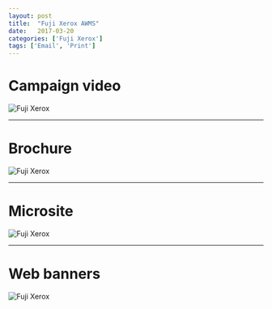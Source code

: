 ```yaml
---
layout: post
title:  "Fuji Xerox AWMS"
date:   2017-03-20
categories: ['Fuji Xerox']
tags: ['Email', 'Print']
---
```


# Campaign video
![Fuji Xerox](https://raw.githubusercontent.com/gbjack/gbjack.github.io/master/assets/images/f1.png)


---


# Brochure
![Fuji Xerox](https://raw.githubusercontent.com/gbjack/gbjack.github.io/master/assets/images/f3.png)


---


# Microsite
![Fuji Xerox](https://raw.githubusercontent.com/gbjack/gbjack.github.io/master/assets/images/f4.png)


---


# Web banners
![Fuji Xerox](https://raw.githubusercontent.com/gbjack/gbjack.github.io/master/assets/images/f5.png)

